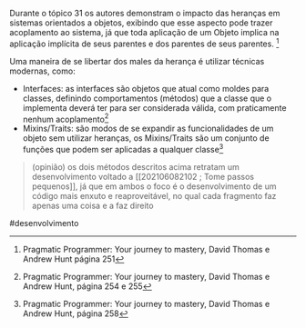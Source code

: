 Durante o tópico 31 os autores demonstram o impacto das heranças em sistemas orientados a objetos, exibindo que esse aspecto pode trazer acoplamento ao sistema, já que toda aplicação de um Objeto implica na aplicação implícita de seus parentes e dos parentes de seus parentes. [^1]
  
Uma maneira de se libertar dos males da herança é utilizar técnicas modernas, como:
- Interfaces: as interfaces são objetos que atual como moldes para classes, definindo comportamentos (métodos) que a classe que o implementa deverá ter para ser considerada válida, com praticamente nenhum acoplamento[^2]
- Mixins/Traits: são modos de se expandir as funcionalidades de um objeto sem utilizar heranças, os Mixins/Traits são um conjunto de funções que podem ser aplicadas a qualquer classe[^3]

> (opinião) os dois métodos descritos acima retratam um desenvolvimento voltado a [[202106082102 ; Tome passos pequenos]], já que em ambos o foco é o desenvolvimento de um código mais enxuto e reaproveitável, no qual cada fragmento faz apenas uma coisa e a faz direito
  
[^1]: Pragmatic Programmer: Your journey to mastery, David Thomas e Andrew Hunt página 251  
[^2]: Pragmatic Programmer: Your journey to mastery, David Thomas e Andrew Hunt, página 254 e 255  
[^3]: Pragmatic Programmer: Your journey to mastery, David Thomas e Andrew Hunt, página 258

#desenvolvimento  